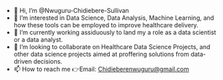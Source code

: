 - 👋 Hi, I’m @Nwuguru-Chidiebere-Sullivan
- 👀 I’m interested in Data Science, Data Analysis, Machine Learning, and how these tools can be employed to improve healthcare delivery.
- 🌱 I’m currently working assiduously to land my a role as a data scientist or a data analyst.
- 💞️ I’m looking to collaborate on Healthcare Data Science Projects, and other data science projects aimed at proffering solutions from data-driven decisions.
- 📫 How to reach me 👉Email: Chidieberenwuguru@gmail.com

<!---
Nwuguru-Chidiebere-Sullivan/Nwuguru-Chidiebere-Sullivan is a ✨ special ✨ repository because its `README.md` (this file) appears on your GitHub profile.
You can click the Preview link to take a look at your changes.
--->
